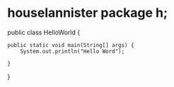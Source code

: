 # houselannister package h;

public class HelloWorld {

	public static void main(String[] args) {
		System.out.println("Hello Word");

	}

}
